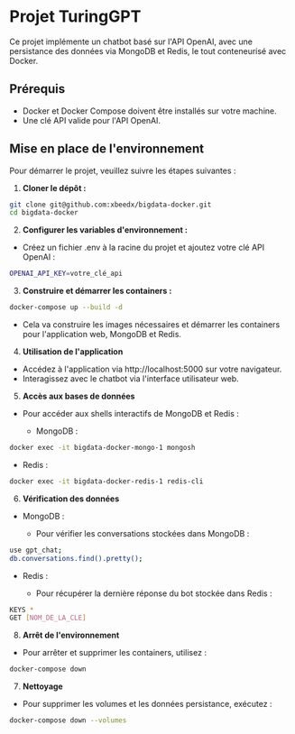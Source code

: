 # Projet TuringGPT

Ce projet implémente un chatbot basé sur l'API OpenAI, avec une persistance des données via MongoDB et Redis, le tout conteneurisé avec Docker.

## Prérequis

- Docker et Docker Compose doivent être installés sur votre machine.
- Une clé API valide pour l'API OpenAI.

## Mise en place de l'environnement

Pour démarrer le projet, veuillez suivre les étapes suivantes :

1. **Cloner le dépôt :**

```bash
git clone git@github.com:xbeedx/bigdata-docker.git
cd bigdata-docker
```

2. **Configurer les variables d'environnement :**

- Créez un fichier .env à la racine du projet et ajoutez votre clé API OpenAI :

```bash    
OPENAI_API_KEY=votre_clé_api
```

3. **Construire et démarrer les containers :**

```bash
docker-compose up --build -d
```

- Cela va construire les images nécessaires et démarrer les containers pour l'application web, MongoDB et Redis.

4. **Utilisation de l'application**

- Accédez à l'application via http://localhost:5000 sur votre navigateur.
- Interagissez avec le chatbot via l'interface utilisateur web.

5. **Accès aux bases de données**

- Pour accéder aux shells interactifs de MongoDB et Redis :

    - MongoDB :

```bash
docker exec -it bigdata-docker-mongo-1 mongosh
```
- Redis :

```bash
docker exec -it bigdata-docker-redis-1 redis-cli
```

6. **Vérification des données**

- MongoDB :

    - Pour vérifier les conversations stockées dans MongoDB :

```bash
use gpt_chat;
db.conversations.find().pretty();
```

- Redis :

    - Pour récupérer la dernière réponse du bot stockée dans Redis :

```bash
KEYS * 
GET [NOM_DE_LA_CLE]
```

8. **Arrêt de l'environnement**

- Pour arrêter et supprimer les containers, utilisez :

```bash
docker-compose down
```

7. **Nettoyage**

- Pour supprimer les volumes et les données persistance, exécutez :

```bash
docker-compose down --volumes
```
